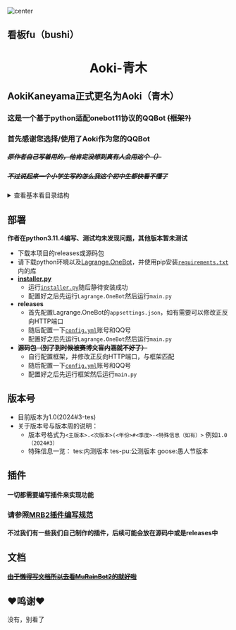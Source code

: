 ![center](https://static.codemao.cn/pickduck/Hkq2gsCCA.jpg)
<h2>看板fu（bushi）</h2>
<h1 align="center">Aoki-青木</h1>

## AokiKaneyama正式更名为Aoki（青木）
### 这是一个基于python适配onebot11协议的QQBot ~~(框架?)~~
### 首先感谢您选择/使用了Aoki作为您的QQBot
##### ~~原作者自己写着用的，他肯定没想到真有人会用这个（）~~
##### ~~不过说起来一个小学生写的怎么我这个初中生都快看不懂了~~



<details>
<summary>查看基本看目录结构</summary>

```
├─ data         本体及插件的临时/缓存文件
│   ├─ group  每个群的相关的缓存文件
│   │   ├─ 123  群号为123相关的缓存文件（示例）
│   │   ...
│   ├─ json     不属于某个单独群聊的Bot及插件的json临时/缓存文件
│   ...
├─ Lagrange.Core    QQBot内核框架，此处以Lagrange.Core示例
├─ Lib          Lib库，本体和插件均需要依赖这些库
│   ├─ __init__.py     Lib
│   ├─ BotController.py   用于控制Bot
|   ├─ Configs.py      用于配置文件的一些功能
│   ├─ EventManager.py 用于广播上报事件
│   ├─ FileCacher.py   用于缓存、读取文件
│   ├─ Logger.py       用于记录日志
│   ├─ MuRainLib.py    用于提供一些零七八碎的函数
│   ├─ OnebotAPI.py    用于调用OneBotAPI
│   ├─ QQRichText.py   用于解析/处理QQ消息
│   ├─ ThreadPool.py   用于多线程（线程池）处理
│   ...
├─ logs
│   ├─ latest.log       当日的日志
│   ├─ xxxx-xx-xx.log  以往的日志
│   ...
├─ plugins
│   ├─ xxx.py   xxx插件代码
│   ├─ yyy.py   yyy插件代码 
│   ...
├─ plugin_configs
│   ├─ pluginTemplates.py  插件模板
│   ├─ xxx.yml  xxx插件的配置文件
│   ├─ yyy.yml  yyy插件的配置文件
│   ...
├─ config.yml   配置文件
├─ main.py      主程序（运行这个即可启动）
└─ README.md    这个文件就不用解释了吧（？）
```

</details>


## 部署
**作者在python3.11.4编写、测试均未发现问题，其他版本暂未测试**
* 下载本项目的releases或源码包
* 请下载python环境以及[Lagrange.OneBot](https://github.com/LagrangeDev/Lagrange.Core/releases "Lagrange.OneBot")，并使用pip安装[`requirements.txt`](requirements.txt)内的库
* [**installer.py**](installer.py)
  * 运行[`installer.py`](installer.py)随后静待安装成功
  * 配置好之后先运行`Lagrange.OneBot`然后运行`main.py`
* **releases**
  * 首先配置Lagrange.OneBot的`appsettings.json`，如有需要可以修改正反向HTTP端口
  * 随后配置一下[`config.yml`](config.yml)账号和QQ号
  * 配置好之后先运行`Lagrange.OneBot`然后运行`main.py`
* ~~**源码包（别了到时候被赛博文盲内涵就不好了）**~~
  * 自行配置框架，并修改正反向HTTP端口，与框架匹配
  * 随后配置一下[`config.yml`](config.yml)账号和QQ号
  * 配置好之后先运行框架然后运行`main.py`

## 版本号
* 目前版本为1.0(2024#3-tes)
* 关于版本号与版本周的说明：
   * 版本号格式为`<主版本>.<次版本>(<年份>#<季度>-<特殊信息（如有）>` 例如`1.0（2024#3）`
   * 特殊信息一览：
     tes:内测版本
     tes-pu:公测版本
     goose:愚人节版本

## 插件
#### 一切都需要编写插件来实现功能
### 请参照[MRB2插件编写规范](https://github.com/xiaosuyyds/MuRainBot2?tab=readme-ov-file#mrb2%E6%8F%92%E4%BB%B6%E7%BC%96%E5%86%99%E8%A7%84%E8%8C%83 "MRB2插件编写规范")
#### 不过我们有一些我们自己制作的插件，后续可能会放在源码中或是releases中
## 文档
#### [~~由于懒得写文档所以去看MuRainBot2的就好啦~~](https://github.com/xiaosuyyds/MuRainBot2/blob/master/docs/readme.md "~~由于懒得写文档所以去看MuRainBot2的就好啦~~")
## ❤️鸣谢❤️
没有，别看了
